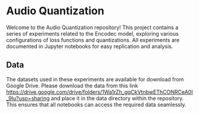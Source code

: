 # Audio Quantization
Welcome to the Audio Quantization repository! This project contains a series of experiments related to the Encodec model, exploring various configurations of loss functions and quantizations. All experiments are documented in Jupyter notebooks for easy replication and analysis.

## Data
The datasets used in these experiments are available for download from Google Drive. Please download the data from this link https://drive.google.com/drive/folders/1Wa1rZh_gqCkVtnbwEThCONRCeA0I_9Iu?usp=sharing and place it in the data directory within the repository. This ensures that all notebooks can access the required data seamlessly.
